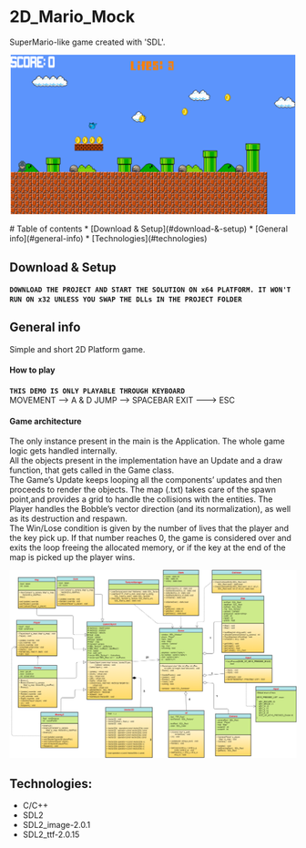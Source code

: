 # 2D_Mario_Mock 
SuperMario-like game created with 'SDL'. 
 <p align="center"> 
 <img src="Screenshot.png" alt="Screen" width="500"/>
 </p>
# Table of contents
* [Download & Setup](#download-&-setup)
* [General info](#general-info)
* [Technologies](#technologies)


## Download & Setup  
**`DOWNLOAD THE PROJECT AND START THE SOLUTION ON x64 PLATFORM. IT WON'T RUN ON x32 UNLESS YOU SWAP THE DLLs IN THE PROJECT FOLDER`**

## General info
Simple and short 2D Platform game.  

#### How to play
**`THIS DEMO IS ONLY PLAYABLE THROUGH KEYBOARD `**  
MOVEMENT --> A & D
JUMP --> SPACEBAR
EXIT ---> ESC

#### Game architecture
The only instance present in the main is the Application. The whole game logic gets handled internally.     
All the objects present in the implementation have an Update and a draw function, that gets called in the Game class.  
The Game’s Update keeps looping all the components’ updates and then proceeds to render the objects. The map (.txt) takes care of the spawn point,and provides a grid to handle the collisions with the entities. The Player handles the Bobble’s vector direction (and its normalization), as well as its destruction and respawn.   
The Win/Lose condition is given by the number of lives that the player and the key pick up. If that number reaches 0, the game is considered over and exits the loop freeing the allocated memory, or if the key at the end of the map is picked up the player wins. 
<p align="center"> 
<img src="FinalUML.png" alt="Screen" alt="UML" width="1200"/>
</p>
 
## Technologies:
- C/C++
- SDL2
- SDL2_image-2.0.1 
- SDL2_ttf-2.0.15 
